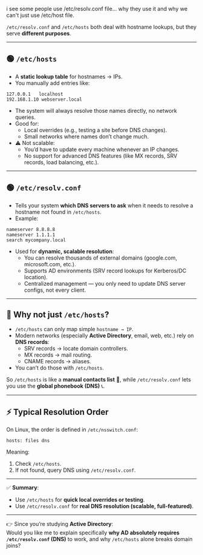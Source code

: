 i see some people use /etc/resolv.conf file... why they use it and why we can't just use /etc/host file.

`/etc/resolv.conf` and `/etc/hosts` both deal with hostname lookups, but they serve **different purposes**.

---

## 🟢 `/etc/hosts`

- A **static lookup table** for hostnames → IPs.
- You manually add entries like:
```
127.0.0.1   localhost
192.168.1.10 webserver.local
```
- The system will always resolve those names directly, no network queries.
- Good for:
    - Local overrides (e.g., testing a site before DNS changes).
    - Small networks where names don’t change much.
- ⚠️ Not scalable:
    - You’d have to update every machine whenever an IP changes.
    - No support for advanced DNS features (like MX records, SRV records, load balancing, etc.).

---

## 🟢 `/etc/resolv.conf`

- Tells your system **which DNS servers to ask** when it needs to resolve a hostname not found in `/etc/hosts`.
- Example:
```
nameserver 8.8.8.8
nameserver 1.1.1.1
search mycompany.local
```    
- Used for **dynamic, scalable resolution**:
    - You can resolve thousands of external domains (google.com, microsoft.com, etc.).
    - Supports AD environments (SRV record lookups for Kerberos/DC location).
    - Centralized management — you only need to update DNS server configs, not every client.

---

## 🔑 Why not just `/etc/hosts`?

- `/etc/hosts` can only map simple `hostname → IP`.
- Modern networks (especially **Active Directory**, email, web, etc.) rely on **DNS records**:
    - SRV records → locate domain controllers.
    - MX records → mail routing.
    - CNAME records → aliases.
- You can’t do those with `/etc/hosts`.

So `/etc/hosts` is like a **manual contacts list** 📒, while `/etc/resolv.conf` lets you use the **global phonebook (DNS)** 📞.

---

## ⚡ Typical Resolution Order

On Linux, the order is defined in `/etc/nsswitch.conf`:

```
hosts: files dns
```

Meaning:
1. Check `/etc/hosts`.
2. If not found, query DNS using `/etc/resolv.conf`.

---

✅ **Summary**:

- Use `/etc/hosts` for **quick local overrides or testing**.    
- Use `/etc/resolv.conf` for **real DNS resolution (scalable, full-featured)**.

---

👉 Since you’re studying **Active Directory**:  
Would you like me to explain specifically **why AD absolutely requires `/etc/resolv.conf` (DNS)** to work, and why `/etc/hosts` alone breaks domain joins?